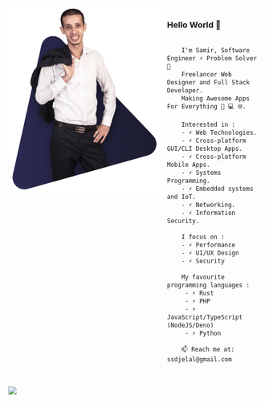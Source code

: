 <img src="https://raw.githubusercontent.com/samirdjelal/samirdjelal/master/profile.png" align="left" />

### Hello World 👋
 
```

    I'm Samir, Software Engineer ⚡ Problem Solver 🐞
    Freelancer Web Designer and Full Stack Developer.
    Making Awesome Apps For Everything 📱 💻 🌐.

    Interested in :
    - ⚡ Web Technologies.
    - ⚡ Cross-platform GUI/CLI Desktop Apps.
    - ⚡ Cross-platform Mobile Apps.
    - ⚡ Systems Programming.
    - ⚡ Embedded systems and IoT.
    - ⚡ Networking.
    - ⚡ Information Security.

    I focus on :
    - ⚡ Performance
    - ⚡ UI/UX Design
    - ⚡ Security
    
    My favourite programming languages :
     - ⚡ Rust
     - ⚡ PHP
     - ⚡ JavaScript/TypeScript (NodeJS/Deno)
     - ⚡ Python
    
    📫 Reach me at: ssdjelal@gmail.com
    
```

<br>


<img src="https://github-readme-stats.vercel.app/api?username=samirdjelal&show_icons=true&icon_color=ffc107&text_color=ffffff&title_color=ffc107&bg_color=1c1c1c&border_color=543f00" />
